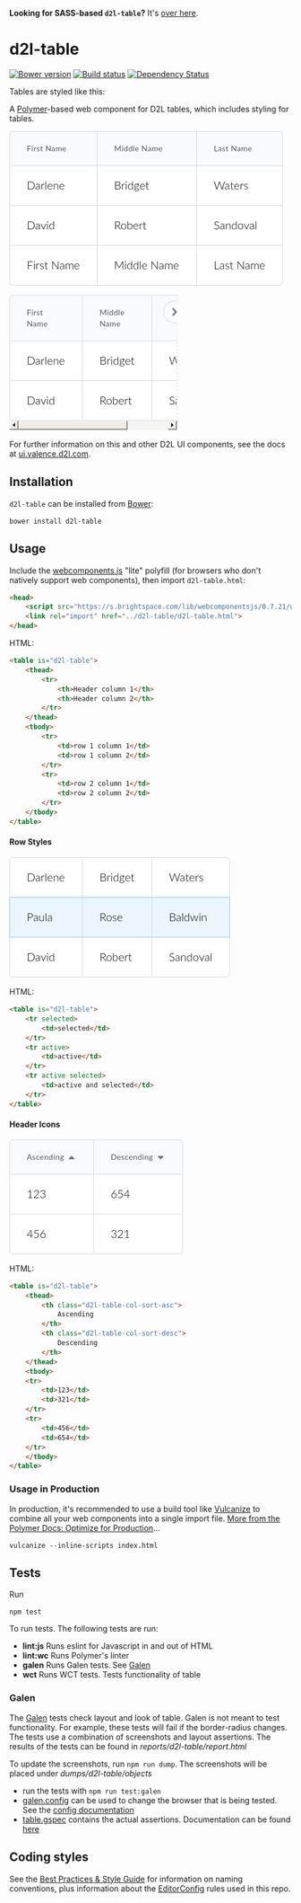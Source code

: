 **Looking for SASS-based `d2l-table`?** It's [over here](https://github.com/Brightspace/d2l-table-ui/tree/sass).

# d2l-table
[![Bower version][bower-image]][bower-url]
[![Build status][ci-image]][ci-url]
[![Dependency Status][dependencies-image]][dependencies-url]

Tables are styled like this:

A [Polymer](https://www.polymer-project.org/1.0/)-based web component for D2L tables, which includes styling for tables.

![screenshot of table](/dumps/d2l-table/objects/small-1.png)

![screenshot of responsive table](/dumps/d2l-table/objects/wide-1.png)

For further information on this and other D2L UI components, see the docs at [ui.valence.d2l.com](http://ui.valence.d2l.com/).

## Installation

`d2l-table` can be installed from [Bower][bower-url]:
```shell
bower install d2l-table
```

## Usage

Include the [webcomponents.js](http://webcomponents.org/polyfills/) "lite" polyfill (for browsers who don't natively support web components), then import `d2l-table.html`:

```html
<head>
	<script src="https://s.brightspace.com/lib/webcomponentsjs/0.7.21/webcomponents-lite.min.js"></script>
	<link rel="import" href="../d2l-table/d2l-table.html">
</head>
```

HTML:
```html
<table is="d2l-table">
	<thead>
		<tr>
			<th>Header column 1</th>
			<th>Header column 2</th>
		</tr>
	</thead>
	<tbody>
		<tr>
			<td>row 1 column 1</td>
			<td>row 1 column 2</td>
		</tr>
		<tr>
			<td>row 2 column 1</td>
			<td>row 2 column 2</td>
		</tr>
	</tbody>
</table>
```

#### Row Styles

![screenshot of table with styled rows](/dumps/d2l-table/objects/rows-1.png)

HTML:
```html
<table is="d2l-table">
	<tr selected>
		<td>selected</td>
	</tr>
	<tr active>
		<td>active</td>
	</tr>
	<tr active selected>
		<td>active and selected</td>
	</tr>
</table>
```

#### Header Icons

![screenshot of table with sort icons](/dumps/d2l-table/objects/sort-1.png)

HTML:
```html
<table is="d2l-table">
	<thead>
		<th class="d2l-table-col-sort-asc">
			Ascending
		</th>
		<th class="d2l-table-col-sort-desc">
			Descending
		</th>
	</thead>
	<tbody>
	<tr>
		<td>123</td>
		<td>321</td>
	</tr>
	<tr>
		<td>456</td>
		<td>654</td>
	</tr>
	</tbody>
</table>
```

### Usage in Production

In production, it's recommended to use a build tool like [Vulcanize](https://github.com/Polymer/vulcanize) to combine all your web components into a single import file. [More from the Polymer Docs: Optimize for Production](https://www.polymer-project.org/1.0/tools/optimize-for-production.html)...

```shell
vulcanize --inline-scripts index.html
```

## Tests

Run

```shell
npm test
```

To run tests. The following tests are run:

* **lint:js** Runs eslint for Javascript in and out of HTML
* **lint:wc** Runs Polymer's linter
* **galen**   Runs Galen tests. See [Galen](#galen)
* **wct**     Runs WCT tests. Tests functionality of table

### Galen

The [Galen][Galen] tests check layout and look of table. Galen is not meant to test functionality. For example, these tests will fail if the border-radius changes. The tests use a combination of screenshots and layout assertions. The results of the tests can be found in *reports/d2l-table/report.html*

To update the screenshots, run `npm run dump`. The screenshots will be placed under *dumps/d2l-table/objects*

* run the tests with `npm run test:galen`
* [galen.config](galen.config) can be used to change the browser that is being tested. See the [config documentation][GalenConfig]
* [table.gspec](table.gspec) contains the actual assertions. Documentation can be found [here][GalenSpec]

## Coding styles

See the [Best Practices & Style Guide](https://github.com/Brightspace/valence-ui-docs/wiki/Best-Practices-&-Style-Guide) for information on naming conventions, plus information about the [EditorConfig](http://editorconfig.org) rules used in this repo.

[bower-url]: http://bower.io/search/?q=d2l-table
[bower-image]: https://img.shields.io/bower/v/d2l-table.svg
[ci-url]: https://travis-ci.org/Brightspace/d2l-table-ui
[ci-image]: https://img.shields.io/travis-ci/Brightspace/d2l-table-ui.svg
[dependencies-url]: https://david-dm.org/brightspace/d2l-table-ui
[dependencies-image]: https://img.shields.io/david/Brightspace/d2l-table-ui.svg
[Galen]: http://galenframework.com/
[GalenConfig]: http://galenframework.com/docs/getting-started-configuration/
[GalenSpec]: http://galenframework.com/docs/reference-galen-spec-language-guide/
